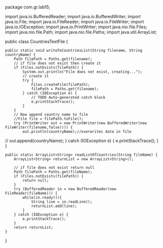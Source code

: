 
package com.gr.lab15;

import java.io.BufferedReader;
import java.io.BufferedWriter;
import java.io.File;
import java.io.FileReader;
import java.io.FileWriter;
import java.io.IOException;
import java.io.PrintWriter;
import java.nio.file.Files;
import java.nio.file.Path;
import java.nio.file.Paths;
import java.util.ArrayList;

public class CountriesTextFile {


	public static void writeToCountriesList(String filename, String countryName) {
		Path filePath = Paths.get(filename);
		// if file does not exist then create it
		if (Files.notExists(filePath)) {
			System.out.println("File does not exist, creating...");
			// create it
			try {
				Files.createFile(filePath);
				filePath = Paths.get(filename);
			} catch (IOException e) {
				// TODO Auto-generated catch block
				e.printStackTrace();
			}
		}
		// Now append country name to file
		//File file = filePath.toFile();
		try (PrintWriter out = new PrintWriter(new BufferedWriter(new FileWriter(filename,false)))) {
			out.println(countryName);//overwrites data in file
//			out.append(countryName);
		} catch (IOException e) {
			e.printStackTrace();
		}
	}

	
	public static ArrayList<String> readListOfCountries(String fileName) {
		ArrayList<String> returnList = new ArrayList<String>();
		
		// if file does not exist return null
		Path filePath = Paths.get(fileName);
		if (Files.notExists(filePath)) {
			return null;
		}
		try (BufferedReader in = new BufferedReader(new FileReader(fileName))) {
			while(in.ready()){
				String line = in.readLine();				
				returnList.add(line);	
			}				
		} catch (IOException e) {
			e.printStackTrace();
		}
		return returnList;
	}

}

